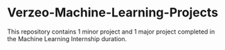# Verzeo-Machine-Learning-Projects

This repository contains 1 minor project and 1 major project completed in the Machine Learning Internship duration.

